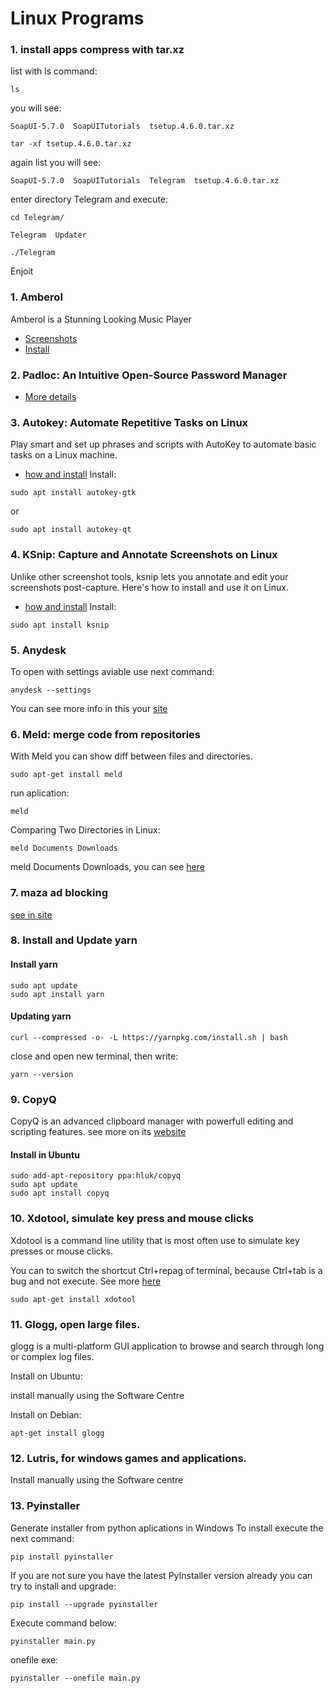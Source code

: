 # Linux Programs
<!--
todo:
 The following is a community compiled list of Linux equivalents of Windows programs.
https://www.linuxliteos.com/manual/software.html#installsoftware
-->
### 1. install apps compress with tar.xz
list with ls command:
```
ls
```
you will see:
```
SoapUI-5.7.0  SoapUITutorials  tsetup.4.6.0.tar.xz
```

```
tar -xf tsetup.4.6.0.tar.xz
```

again list you will see:
```
SoapUI-5.7.0  SoapUITutorials  Telegram  tsetup.4.6.0.tar.xz
```
enter directory Telegram and execute:
```
cd Telegram/
```
```
Telegram  Updater
```
```
./Telegram
```
Enjoit

### 1. Amberol
Amberol is a Stunning Looking Music Player

* [Screenshots](https://itsfoss.com/amberol-music-player/)
* [Install](https://linuxmasterclub.com/amberol/)

### 2. Padloc: An Intuitive Open-Source Password Manager
* [More details](https://itsfoss.com/padloc/)

### 3. Autokey: Automate Repetitive Tasks on Linux
Play smart and set up phrases and scripts with AutoKey to automate basic tasks on a Linux machine.
* [how and install](https://www.makeuseof.com/use-autokey-to-automate-repetitive-tasks-on-linux/)
Install:
```
sudo apt install autokey-gtk
```
or
```
sudo apt install autokey-qt
```
### 4. KSnip: Capture and Annotate Screenshots on Linux
Unlike other screenshot tools, ksnip lets you annotate and edit your screenshots post-capture. Here's how to install and use it on Linux.
* [how and install](https://www.makeuseof.com/how-to-install-use-ksnip-linux/)
Install:
```
sudo apt install ksnip
```
### 5. Anydesk
To open with settings aviable use next command:
```
anydesk --settings
```
You can see more info in this your [site](https://support.anydesk.com/knowledge/command-line-interface-for-windows)

### 6. Meld: merge code from repositories
With Meld you can show diff between files and directories.
```
sudo apt-get install meld
```
run aplication:
```
meld
```

Comparing Two Directories in Linux:
```
meld Documents Downloads
```

meld Documents Downloads, you can see [here](https://itsfoss.com/compare-files-linux-tools/)

### 7. maza ad blocking
[see in site](https://github.com/tanrax/maza-ad-blocking/blob/master/maza)


### 8. Install and Update yarn
#### Install yarn
```
sudo apt update
sudo apt install yarn
```
#### Updating yarn
```
curl --compressed -o- -L https://yarnpkg.com/install.sh | bash
```
close and open new terminal, then write:
```
yarn --version
```

<!-- 
to do: 
https://itsubuntu.com/list-of-best-useful-linux-applications/
-->
### 9. CopyQ
CopyQ is an advanced clipboard manager with powerfull editing and scripting features.
see more on its [website](https://github.com/hluk/CopyQ)

#### Install in Ubuntu
```
sudo add-apt-repository ppa:hluk/copyq
sudo apt update
sudo apt install copyq
```
### 10. Xdotool, simulate key press and mouse clicks
Xdotool is a command line utility that is most often use to simulate key presses or mouse clicks.

You can to switch the shortcut Ctrl+repag of terminal, because Ctrl+tab is a bug and not execute. See more [here](https://askubuntu.com/questions/715312/how-to-switch-tabs-terminal-using-ctrl-tab)

```
sudo apt-get install xdotool
```

### 11. Glogg, open large files.
glogg is a multi-platform GUI application to browse and search through long or complex log files.

Install on Ubuntu:

install manually using the Software Centre

Install on Debian:
```
apt-get install glogg
```

### 12. Lutris, for windows games and applications.
Install manually using the Software centre

### 13. Pyinstaller
Generate installer from python aplications in Windows
To install execute the next command:
```
pip install pyinstaller
```
If you are not sure you have the latest PyInstaller version already you can try to install and upgrade:
```
pip install --upgrade pyinstaller
```
Execute command below:
```
pyinstaller main.py
```
onefile exe:
```
pyinstaller --onefile main.py
```

